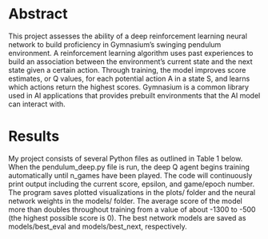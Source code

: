 # Abstract

This project assesses the ability of a deep reinforcement learning neural network to build proficiency in Gymnasium’s swinging pendulum environment. A reinforcement learning algorithm uses past experiences to build an association between the environment’s current state and the next state given a certain action. Through training, the model improves score estimates, or Q values, for each potential action A in a state S, and learns which actions return the highest scores. Gymnasium is a common library used in AI applications that provides prebuilt environments that the AI model can interact with.

# Results

My project consists of several Python files as outlined in Table 1 below. When the pendulum_deep.py file is run, the deep Q agent begins training automatically until n_games have been played. The code will continuously print output including the current score, epsilon, and game/epoch number. The program saves plotted visualizations in the plots/ folder and the neural network weights in the models/ folder. The average score of the model more than doubles throughout training from a value of about -1300 to -500 (the highest possible score is 0). The best network models are saved as models/best_eval and models/best_next, respectively.
